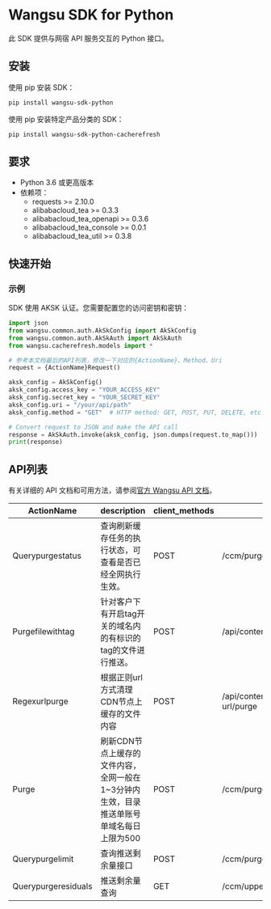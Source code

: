# Wangsu SDK for Python

此 SDK 提供与网宿 API 服务交互的 Python 接口。

## 安装

使用 pip 安装 SDK：

```bash
pip install wangsu-sdk-python
```
使用 pip 安装特定产品分类的 SDK：

```bash
pip install wangsu-sdk-python-cacherefresh
```


## 要求

- Python 3.6 或更高版本
- 依赖项：
  - requests >= 2.10.0
  - alibabacloud_tea >= 0.3.3
  - alibabacloud_tea_openapi >= 0.3.6
  - alibabacloud_tea_console >= 0.0.1
  - alibabacloud_tea_util >= 0.3.8

## 快速开始

### 示例

SDK 使用 AKSK 认证。您需要配置您的访问密钥和密钥：

```python
import json
from wangsu.common.auth.AkSkConfig import AkSkConfig
from wangsu.common.auth.AkSkAuth import AkSkAuth
from wangsu.cacherefresh.models import *

# 参考本文档最后的API列表，修改一下对应的{ActionName}、Method、Uri
request = {ActionName}Request()

aksk_config = AkSkConfig()
aksk_config.access_key = "YOUR_ACCESS_KEY"
aksk_config.secret_key = "YOUR_SECRET_KEY"
aksk_config.uri = "/your/api/path"
aksk_config.method = "GET"  # HTTP method: GET, POST, PUT, DELETE, etc.

# Convert request to JSON and make the API call
response = AkSkAuth.invoke(aksk_config, json.dumps(request.to_map()))
print(response)

```


## API列表
有关详细的 API 文档和可用方法，请参阅[官方 Wangsu API 文档](https://www.wangsu.com/document/api-doc/Overview?productType=all)。

| ActionName | description | client_methods | uri |
| --- | --- | --- | --- |
| Querypurgestatus | 查询刷新缓存任务的执行状态，可查看是否已经全网执行生效。 | POST | /ccm/purge/ItemIdQuery |
| Purgefilewithtag | 针对客户下有开启tag开关的域名内的有标识的tag的文件进行推送。 | POST | /api/content/tag/purge |
| Regexurlpurge | 根据正则url方式清理CDN节点上缓存的文件内容 | POST | /api/content/regular-url/purge |
| Purge | 刷新CDN节点上缓存的文件内容，全网一般在1~3分钟内生效，目录推送单账号单域名每日上限为500 | POST | /ccm/purge/ItemIdReceiver |
| Querypurgelimit | 查询推送剩余量接口 | POST | /ccm/purge/limit |
| Querypurgeresiduals | 推送剩余量查询 | GET | /ccm/upperQuery |